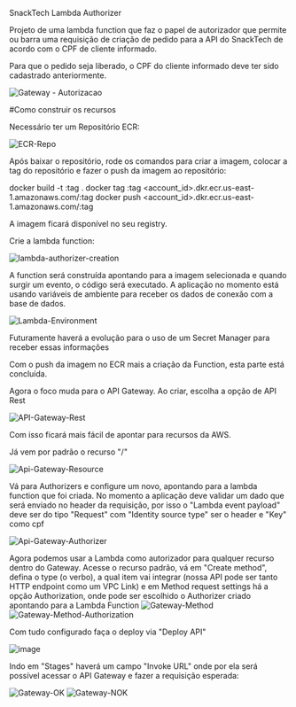SnackTech Lambda Authorizer

Projeto de uma lambda function que faz o papel de autorizador que permite ou barra uma requisição de criação de pedido para a API do SnackTech de acordo com o CPF de cliente informado.

Para que o pedido seja liberado, o CPF do cliente informado deve ter sido cadastrado anteriormente.

![Gateway - Autorizacao](https://github.com/user-attachments/assets/e6122d29-c6a7-444a-bf2c-ca72a0b34f66)

#Como construir os recursos

Necessário ter um Repositório ECR:

![ECR-Repo](https://github.com/user-attachments/assets/f1c4e477-876a-4d1d-bb32-0382d14e7348)

Após baixar o repositório, rode os comandos para criar a imagem, colocar a tag do repositório e fazer o push da imagem ao repositório:

docker build -t <image-name>:tag .
docker tag <image-name>:tag <account_id>.dkr.ecr.us-east-1.amazonaws.com/<repository-name>:tag
docker push <account_id>.dkr.ecr.us-east-1.amazonaws.com/<repository-name>:tag

A imagem ficará disponível no seu registry.

Crie a lambda function:

![lambda-authorizer-creation](https://github.com/user-attachments/assets/28fd75b9-977d-4357-a8b3-ed3f3f78239d)

A function será construída apontando para a imagem selecionada e quando surgir um evento, o código será executado.
A aplicação no momento está usando variáveis de ambiente para receber os dados de conexão com a base de dados.

![Lambda-Environment](https://github.com/user-attachments/assets/b8d7173d-328f-44e5-9176-603465100245)

Futuramente haverá a evolução para o uso de um Secret Manager para receber essas informações

Com o push da imagem no ECR mais a criação da Function, esta parte está concluída.

Agora o foco muda para o API Gateway. Ao criar, escolha a opção de API Rest

![API-Gateway-Rest](https://github.com/user-attachments/assets/8f7a58a9-c561-4ac6-914b-f47ef8b15e4f)

Com isso ficará mais fácil de apontar para recursos da AWS.

Já vem por padrão o recurso "/"

![Api-Gateway-Resource](https://github.com/user-attachments/assets/07ffbce0-77ad-4106-be6b-34bbce19a33c)

Vá para Authorizers e configure um novo, apontando para a lambda function que foi criada.
No momento a aplicação deve validar um dado que será enviado no header da requisição, por isso o "Lambda event payload" deve ser do tipo "Request" com "Identity source type" ser o header e "Key" como cpf

![Api-Gateway-Authorizer](https://github.com/user-attachments/assets/91db5faf-e413-4759-bdbc-4b053c421a7f)

Agora podemos usar a Lambda como autorizador para qualquer recurso dentro do Gateway. Acesse o recurso padrão, vá em "Create method", defina o type (o verbo), a qual item vai integrar (nossa API pode ser tanto HTTP endpoint como um VPC Link) 
e em Method request settings há a opção Authorization, onde pode ser escolhido o Authorizer criado apontando para a Lambda Function
![Gateway-Method](https://github.com/user-attachments/assets/b198ff9c-f364-447d-b7a8-72a4a89b4ff6)
![Gateway-Method-Authorization](https://github.com/user-attachments/assets/f09df0c3-a2fa-443a-aee6-bae334ef6e73)

Com tudo configurado faça o deploy via "Deploy API"

![image](https://github.com/user-attachments/assets/bcf97c99-8e8e-464e-8244-6f0f325a3623)

Indo em "Stages" haverá um campo "Invoke URL" onde por ela será possível acessar o API Gateway e fazer a requisição esperada:

![Gateway-OK](https://github.com/user-attachments/assets/84cd7ee2-fadd-412b-9d4f-139177a368ee)
![Gateway-NOK](https://github.com/user-attachments/assets/fdafee2f-0e49-4a16-9136-d9c44b86234d)
